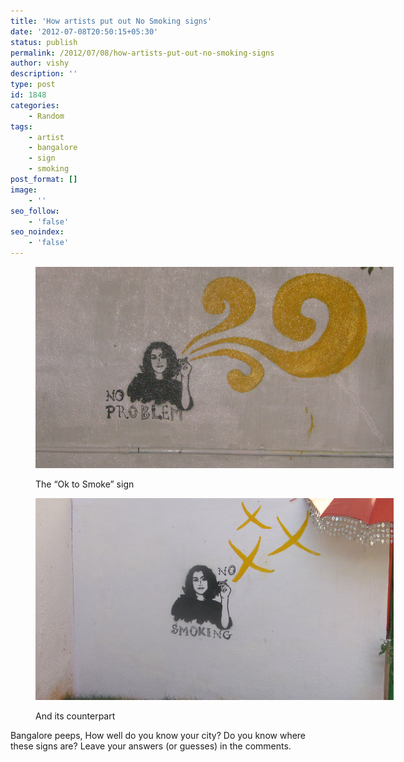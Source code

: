 ```yaml
---
title: 'How artists put out No Smoking signs'
date: '2012-07-08T20:50:15+05:30'
status: publish
permalink: /2012/07/08/how-artists-put-out-no-smoking-signs
author: vishy
description: ''
type: post
id: 1848
categories: 
    - Random
tags:
    - artist
    - bangalore
    - sign
    - smoking
post_format: []
image:
    - ''
seo_follow:
    - 'false'
seo_noindex:
    - 'false'
---
```

<figure aria-describedby="caption-attachment-1849" class="wp-caption aligncenter" id="attachment_1849" style="width: 573px">

[![](../../../../uploads/2012/07/IMG_7428.jpg "IMG_7428")](http://www.ulaar.com/wp-content/uploads/2012/07/IMG_7428.jpg)<figcaption class="wp-caption-text" id="caption-attachment-1849">The “Ok to Smoke” sign</figcaption></figure>

<figure aria-describedby="caption-attachment-1853" class="wp-caption aligncenter" id="attachment_1853" style="width: 573px">

[![](../../../../uploads/2012/07/IMG_7436.jpg "IMG_7436")](http://www.ulaar.com/wp-content/uploads/2012/07/IMG_7436.jpg)<figcaption class="wp-caption-text" id="caption-attachment-1853">And its counterpart</figcaption></figure>

Bangalore peeps, How well do you know your city? Do you know where these signs are? Leave your answers (or guesses) in the comments.